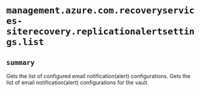 # `management.azure.com.recoveryservices-siterecovery.replicationalertsettings.list`

## `summary`
Gets the list of configured email notification(alert) configurations. Gets the list of email notification(alert) configurations for the vault.


